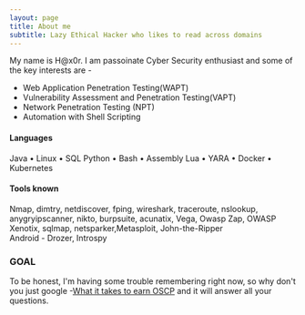 ```yaml
---
layout: page
title: About me
subtitle: Lazy Ethical Hacker who likes to read across domains
---
```


My name is H@x0r. I am passoinate Cyber Security enthusiast and some of the key interests are - 

*  Web Application Penetration Testing(WAPT)  
*  Vulnerability Assessment and Penetration Testing(VAPT)  
*  Network Penetration Testing (NPT)  
*  Automation with Shell Scripting


#### Languages  
Java • Linux • SQL Python • Bash • Assembly Lua • YARA • Docker • Kubernetes  

#### Tools known 
Nmap, dimtry, netdiscover, fping, wireshark, traceroute, nslookup, anygryipscanner, nikto, burpsuite, acunatix, Vega, Owasp Zap, OWASP Xenotix, sqlmap, netsparker,Metasploit, John-the-Ripper  
Android  - Drozer, Introspy

### GOAL

To be honest, I'm having some trouble remembering right now, so why don't you just google -[What it takes to earn OSCP](https://www.google.com/search?ei=eDDNXtKqNfOf4-EPjZe86As&q=What+it+takes+to+earn+oscp&oq=What+it+takes+to+earn+oscp&gs_lcp=CgZwc3ktYWIQAzIECAAQRzIECAAQRzIECAAQRzIECAAQRzIECAAQRzIECAAQRzIECAAQRzIECAAQR1AAWABgi8wRaABwAXgAgAEAiAEAkgEAmAEAqgEHZ3dzLXdpeg&sclient=psy-ab&ved=0ahUKEwjSxoGH59HpAhXzzzgGHY0LD70Q4dUDCAw&uact=5) 
and it will answer all your questions.
